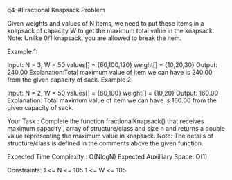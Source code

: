 q4-#Fractional Knapsack Problem

Given weights and values of N items, we need to put these items in a knapsack of capacity W to get the maximum total value in the knapsack.
Note: Unlike 0/1 knapsack, you are allowed to break the item. 

 

Example 1:

Input:
N = 3, W = 50
values[] = {60,100,120}
weight[] = {10,20,30}
Output:
240.00
Explanation:Total maximum value of item
we can have is 240.00 from the given
capacity of sack. 
Example 2:

Input:
N = 2, W = 50
values[] = {60,100}
weight[] = {10,20}
Output:
160.00
Explanation:
Total maximum value of item
we can have is 160.00 from the given
capacity of sack.
 

Your Task :
Complete the function fractionalKnapsack() that receives maximum capacity , array of structure/class and size n and returns a double value representing the maximum value in knapsack.
Note: The details of structure/class is defined in the comments above the given function.


Expected Time Complexity : O(NlogN)
Expected Auxilliary Space: O(1)


Constraints:
1 <= N <= 105
1 <= W <= 105
